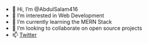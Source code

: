 - 👋 Hi, I’m @AbdulSalam416
- 👀 I’m interested in Web Development
- 🌱 I’m currently learning the MERN Stack
- 💞️ I’m looking to collaborate on open source projects
- 📫 [Twitter](https://twitter.com/salamdeen0)

<!---
AbdulSalam416/AbdulSalam416 is a ✨ special ✨ repository because its `README.md` (this file) appears on your GitHub profile.
You can click the Preview link to take a look at your changes.
--->
